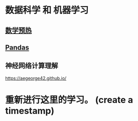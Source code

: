 # __数据科学__ 和 __机器学习__
## [**数学预热**](./math.md)

## [**Pandas**](./Pandas/pandas.md)

## 神经网络计算理解
https://aegeorge42.github.io/



# 重新进行这里的学习。 (create a timestamp)
